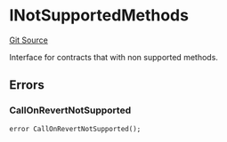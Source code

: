 # INotSupportedMethods
[Git Source](https://github.com/zeta-chain/protocol-contracts/blob/main/v2/contracts/Errors.sol)

Interface for contracts that with non supported methods.


## Errors
### CallOnRevertNotSupported

```solidity
error CallOnRevertNotSupported();
```

